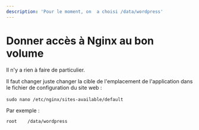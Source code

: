 ```yaml
---
description: 'Pour le moment, on  a choisi /data/wordpress'
---
```


# Donner accès à Nginx au bon volume

Il n'y a rien à faire de particulier.‌

Il faut changer juste changer la cible de l'emplacement de l'application dans le fichier de configuration du site web :‌

`sudo nano /etc/nginx/sites-available/default`‌

Par exemple :

```text
root    /data/wordpress
```

​

